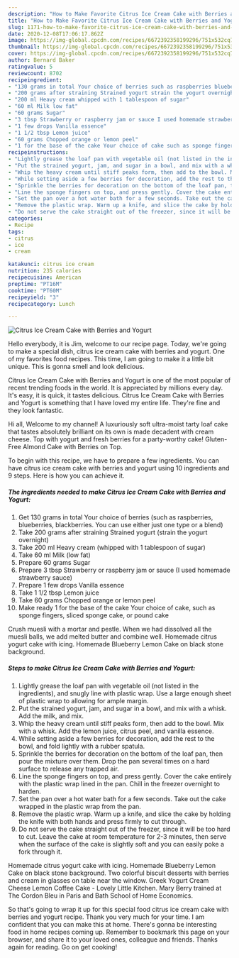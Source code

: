 ```yaml
---
description: "How to Make Favorite Citrus Ice Cream Cake with Berries and Yogurt"
title: "How to Make Favorite Citrus Ice Cream Cake with Berries and Yogurt"
slug: 1171-how-to-make-favorite-citrus-ice-cream-cake-with-berries-and-yogurt
date: 2020-12-08T17:06:17.862Z
image: https://img-global.cpcdn.com/recipes/6672392358199296/751x532cq70/citrus-ice-cream-cake-with-berries-and-yogurt-recipe-main-photo.jpg
thumbnail: https://img-global.cpcdn.com/recipes/6672392358199296/751x532cq70/citrus-ice-cream-cake-with-berries-and-yogurt-recipe-main-photo.jpg
cover: https://img-global.cpcdn.com/recipes/6672392358199296/751x532cq70/citrus-ice-cream-cake-with-berries-and-yogurt-recipe-main-photo.jpg
author: Bernard Baker
ratingvalue: 5
reviewcount: 8702
recipeingredient:
- "130 grams in total Your choice of berries such as raspberries blueberries blackberries You can use either just one type or a blend"
- "200 grams after straining Strained yogurt strain the yogurt overnight"
- "200 ml Heavy cream whipped with 1 tablespoon of sugar"
- "60 ml Milk low fat"
- "60 grams Sugar"
- "3 tbsp Strawberry or raspberry jam or sauce I used homemade strawberry sauce"
- "1 few drops Vanilla essence"
- "1 1/2 tbsp Lemon juice"
- "60 grams Chopped orange or lemon peel"
- "1 for the base of the cake Your choice of cake such as sponge fingers sliced sponge cake or pound cake"
recipeinstructions:
- "Lightly grease the loaf pan with vegetable oil (not listed in the ingredients), and snugly line with plastic wrap. Use a large enough sheet of plastic wrap to allowing for ample margin."
- "Put the strained yogurt, jam, and sugar in a bowl, and mix with a whisk. Add the milk, and mix."
- "Whip the heavy cream until stiff peaks form, then add to the bowl. Mix with a whisk. Add the lemon juice, citrus peel, and vanilla essence."
- "While setting aside a few berries for decoration, add the rest to the bowl, and fold lightly with a rubber spatula."
- "Sprinkle the berries for decoration on the bottom of the loaf pan, then pour the mixture over them. Drop the pan several times on a hard surface to release any trapped air."
- "Line the sponge fingers on top, and press gently. Cover the cake entirely with the plastic wrap lined in the pan. Chill in the freezer overnight to harden."
- "Set the pan over a hot water bath for a few seconds. Take out the cake wrapped in the plastic wrap from the pan."
- "Remove the plastic wrap. Warm up a knife, and slice the cake by holding the knife with both hands and press firmly to cut through."
- "Do not serve the cake straight out of the freezer, since it will be too hard to cut. Leave the cake at room temperature for 2-3 minutes, then serve when the surface of the cake is slightly soft and you can easily poke a fork through it."
categories:
- Recipe
tags:
- citrus
- ice
- cream

katakunci: citrus ice cream 
nutrition: 235 calories
recipecuisine: American
preptime: "PT16M"
cooktime: "PT60M"
recipeyield: "3"
recipecategory: Lunch

---
```



![Citrus Ice Cream Cake with Berries and Yogurt](https://img-global.cpcdn.com/recipes/6672392358199296/751x532cq70/citrus-ice-cream-cake-with-berries-and-yogurt-recipe-main-photo.jpg)

Hello everybody, it is Jim, welcome to our recipe page. Today, we're going to make a special dish, citrus ice cream cake with berries and yogurt. One of my favorites food recipes. This time, I am going to make it a little bit unique. This is gonna smell and look delicious.

Citrus Ice Cream Cake with Berries and Yogurt is one of the most popular of recent trending foods in the world. It is appreciated by millions every day. It's easy, it is quick, it tastes delicious. Citrus Ice Cream Cake with Berries and Yogurt is something that I have loved my entire life. They're fine and they look fantastic.

Hi all, Welcome to my channel! A luxuriously soft ultra-moist tarty loaf cake that tastes absolutely brilliant on its own is made decadent with cream cheese. Top with yogurt and fresh berries for a party-worthy cake! Gluten-Free Almond Cake with Berries on Top.


To begin with this recipe, we have to prepare a few ingredients. You can have citrus ice cream cake with berries and yogurt using 10 ingredients and 9 steps. Here is how you can achieve it.

<!--inarticleads1-->

##### The ingredients needed to make Citrus Ice Cream Cake with Berries and Yogurt:

1. Get 130 grams in total Your choice of berries (such as raspberries, blueberries, blackberries. You can use either just one type or a blend)
1. Take 200 grams after straining Strained yogurt (strain the yogurt overnight)
1. Take 200 ml Heavy cream (whipped with 1 tablespoon of sugar)
1. Take 60 ml Milk (low fat)
1. Prepare 60 grams Sugar
1. Prepare 3 tbsp Strawberry or raspberry jam or sauce (I used homemade strawberry sauce)
1. Prepare 1 few drops Vanilla essence
1. Take 1 1/2 tbsp Lemon juice
1. Take 60 grams Chopped orange or lemon peel
1. Make ready 1 for the base of the cake Your choice of cake, such as sponge fingers, sliced sponge cake, or pound cake


Crush muesli with a mortar and pestle. When we had dissolved all the muesli balls, we add melted butter and combine well. Homemade citrus yogurt cake with icing. Homemade Blueberry Lemon Cake on black stone background. 

<!--inarticleads2-->

##### Steps to make Citrus Ice Cream Cake with Berries and Yogurt:

1. Lightly grease the loaf pan with vegetable oil (not listed in the ingredients), and snugly line with plastic wrap. Use a large enough sheet of plastic wrap to allowing for ample margin.
1. Put the strained yogurt, jam, and sugar in a bowl, and mix with a whisk. Add the milk, and mix.
1. Whip the heavy cream until stiff peaks form, then add to the bowl. Mix with a whisk. Add the lemon juice, citrus peel, and vanilla essence.
1. While setting aside a few berries for decoration, add the rest to the bowl, and fold lightly with a rubber spatula.
1. Sprinkle the berries for decoration on the bottom of the loaf pan, then pour the mixture over them. Drop the pan several times on a hard surface to release any trapped air.
1. Line the sponge fingers on top, and press gently. Cover the cake entirely with the plastic wrap lined in the pan. Chill in the freezer overnight to harden.
1. Set the pan over a hot water bath for a few seconds. Take out the cake wrapped in the plastic wrap from the pan.
1. Remove the plastic wrap. Warm up a knife, and slice the cake by holding the knife with both hands and press firmly to cut through.
1. Do not serve the cake straight out of the freezer, since it will be too hard to cut. Leave the cake at room temperature for 2-3 minutes, then serve when the surface of the cake is slightly soft and you can easily poke a fork through it.


Homemade citrus yogurt cake with icing. Homemade Blueberry Lemon Cake on black stone background. Two colorful biscuit desserts with berries and cream in glasses on table near the window. Greek Yogurt Cream Cheese Lemon Coffee Cake - Lovely Little Kitchen. Mary Berry trained at The Cordon Bleu in Paris and Bath School of Home Economics. 

So that's going to wrap it up for this special food citrus ice cream cake with berries and yogurt recipe. Thank you very much for your time. I am confident that you can make this at home. There's gonna be interesting food in home recipes coming up. Remember to bookmark this page on your browser, and share it to your loved ones, colleague and friends. Thanks again for reading. Go on get cooking!
